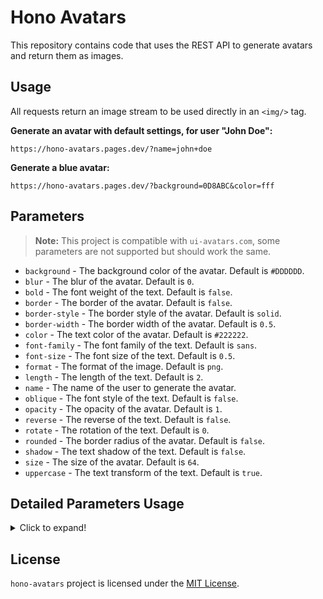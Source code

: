 # Hono Avatars

This repository contains code that uses the REST API to generate avatars and return them as images.

## Usage

All requests return an image stream to be used directly in an `<img/>` tag.

**Generate an avatar with default settings, for user "John Doe":**

```
https://hono-avatars.pages.dev/?name=john+doe
```

**Generate a blue avatar:**

```
https://hono-avatars.pages.dev/?background=0D8ABC&color=fff
```

## Parameters

> **Note:** This project is compatible with `ui-avatars.com`, some parameters are not supported but should work the same.

- `background` - The background color of the avatar. Default is `#DDDDDD`.
- `blur` - The blur of the avatar. Default is `0`.
- `bold` - The font weight of the text. Default is `false`.
- `border` - The border of the avatar. Default is `false`.
- `border-style` - The border style of the avatar. Default is `solid`.
- `border-width` - The border width of the avatar. Default is `0.5`.
- `color` - The text color of the avatar. Default is `#222222`.
- `font-family` - The font family of the text. Default is `sans`.
- `font-size` - The font size of the text. Default is `0.5`.
- `format` - The format of the image. Default is `png`.
- `length` - The length of the text. Default is `2`.
- `name` - The name of the user to generate the avatar.
- `oblique` - The font style of the text. Default is `false`.
- `opacity` - The opacity of the avatar. Default is `1`.
- `reverse` - The reverse of the text. Default is `false`.
- `rotate` - The rotation of the text. Default is `0`.
- `rounded` - The border radius of the avatar. Default is `false`.
- `shadow` - The text shadow of the text. Default is `false`.
- `size` - The size of the avatar. Default is `64`.
- `uppercase` - The text transform of the text. Default is `true`.

## Detailed Parameters Usage

<details>
  <summary>Click to expand!</summary>

### background

- **Description**: The background color of the avatar.
- **Default**: `#DDDDDD`
- **Example**: `background=0D8ABC`
- **Values**: Any valid hex color code

### blur

- **Description**: The blur of the avatar.
- **Default**: `0`
- **Example**: `blur=1`
- **Values**: Any integer between `0` and `1`

### bold

- **Description**: The font weight of the text.
- **Default**: `false`
- **Example**: `bold=true`
- **Values**: `true`, `false`

### border

- **Description**: The border of the avatar.
- **Default**: `false`
- **Example**: `border=0D8ABC`
- **Values**: Any valid hex color code or `false`

### border-style

- **Description**: The border style of the avatar.
- **Default**: `solid`
- **Example**: `border-style=dashed`
- **Values**: `solid`, `dashed`, `dotted`

### border-width

- **Description**: The border width of the avatar.
- **Default**: `0.5`
- **Example**: `border-width=1`
- **Values**: Any decimal between `0.1` and `1`

### color

- **Description**: The text color of the avatar.
- **Default**: `#222222`
- **Example**: `color=fff`
- **Values**: Any valid hex color code

### font-family

- **Description**: The font family of the text.
- **Default**: `sans`
- **Example**: `font-family=serif`
- **Values**: `mono`, `sans`, `serif` (`mono` is English only)

### font-size

- **Description**: The font size of the text.
- **Default**: `0.5`
- **Example**: `font-size=0.7`
- **Values**: Any decimal between `0.1` and `1`

### format

- **Description**: The format of the image.
- **Default**: `png`
- **Example**: `format=svg`
- **Values**: `png`, `svg`

### length

- **Description**: The length of the text.
- **Default**: `2`
- **Example**: `length=full`
- **Values**: Any positive integer or `full`

### name

- **Description**: The name of the user to generate the avatar.
- **Default**: None
- **Example**: `name=John+Doe`
- **Values**: Any string value (max 40 characters)

### oblique

- **Description**: The font style of the text.
- **Default**: `false`
- **Example**: `oblique=true`
- **Values**: `true`, `false`

### opacity

- **Description**: The opacity of the avatar.
- **Default**: `1`
- **Example**: `opacity=0.5`
- **Values**: Any decimal between `0` and `1`

### reverse

- **Description**: The reverse of the text.
- **Default**: `false`
- **Example**: `reverse=true`
- **Values**: `true`, `false`

### rotate

- **Description**: The rotation of the text.
- **Default**: `0`
- **Example**: `rotate=45`
- **Values**: Any integer between `-360` and `360`

### rounded

- **Description**: The border radius of the avatar.
- **Default**: `false`
- **Example**: `rounded=true`
- **Values**: `true`, `false`

### shadow

- **Description**: The text shadow of the text.
- **Default**: `false`
- **Example**: `shadow=true`
- **Values**: `true`, `false`

### size

- **Description**: The size of the avatar.
- **Default**: `64`
- **Example**: `size=128`
- **Values**: Any integer between `16` and `512`

### uppercase

- **Description**: The text transform of the text.
- **Default**: `true`
- **Example**: `uppercase=false`
- **Values**: `true`, `false`

</details>

## License

`hono-avatars` project is licensed under the [MIT License](LICENSE).
